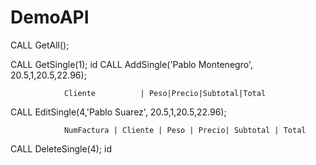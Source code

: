 # DemoAPI


CALL GetAll();

CALL GetSingle(1);
              id
CALL AddSingle('Pablo Montenegro', 20.5,1,20.5,22.96);

                Cliente          | Peso|Precio|Subtotal|Total

CALL EditSingle(4,'Pablo Suarez', 20.5,1,20.5,22.96);

                NumFactura | Cliente | Peso | Precio| Subtotal | Total

CALL DeleteSingle(4);
                  id
